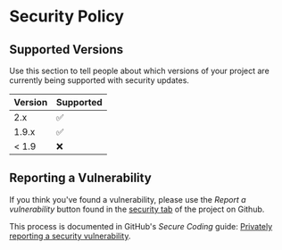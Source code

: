 # Security Policy

## Supported Versions

Use this section to tell people about which versions of your project are
currently being supported with security updates.

| Version | Supported          |
| ------- | ------------------ |
| 2.x     | :white_check_mark: |
| 1.9.x   | :white_check_mark: |
| < 1.9   | :x:                |

## Reporting a Vulnerability

If you think you've found a vulnerability, please use the _Report a vulnerability_ button found in the [security tab](https://github.com/bigskysoftware/htmx/security) of the project on Github.

This process is documented in GitHub's _Secure Coding_ guide: [Privately reporting a security vulnerability](https://docs.github.com/en/code-security/security-advisories/guidance-on-reporting-and-writing-information-about-vulnerabilities/privately-reporting-a-security-vulnerability#privately-reporting-a-security-vulnerability). 
